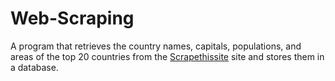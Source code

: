 # Web-Scraping
A program that retrieves the country names, capitals, populations, and areas of the top 20 countries 
from the [Scrapethissite](https://www.scrapethissite.com/pages/simple/) site and stores them in a database.
